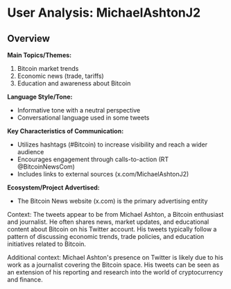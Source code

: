 # User Analysis: MichaelAshtonJ2

## Overview

**Main Topics/Themes:**

1. Bitcoin market trends
2. Economic news (trade, tariffs)
3. Education and awareness about Bitcoin

**Language Style/Tone:**

* Informative tone with a neutral perspective
* Conversational language used in some tweets

**Key Characteristics of Communication:**

* Utilizes hashtags (#Bitcoin) to increase visibility and reach a wider audience
* Encourages engagement through calls-to-action (RT @BitcoinNewsCom)
* Includes links to external sources (x.com/MichaelAshtonJ2)

**Ecosystem/Project Advertised:**

* The Bitcoin News website (x.com) is the primary advertising entity

Context:
The tweets appear to be from Michael Ashton, a Bitcoin enthusiast and journalist. He often shares news, market updates, and educational content about Bitcoin on his Twitter account. His tweets typically follow a pattern of discussing economic trends, trade policies, and education initiatives related to Bitcoin.

Additional context: Michael Ashton's presence on Twitter is likely due to his work as a journalist covering the Bitcoin space. His tweets can be seen as an extension of his reporting and research into the world of cryptocurrency and finance.
